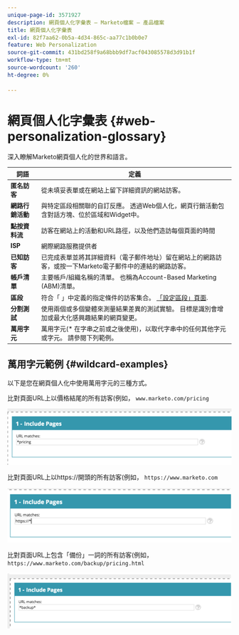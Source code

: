 ```yaml
---
unique-page-id: 3571927
description: 網頁個人化字彙表 — Marketo檔案 — 產品檔案
title: 網頁個人化字彙表
exl-id: 82f7aa62-0b5a-4d34-865c-aa77c1b0b0e7
feature: Web Personalization
source-git-commit: 431bd258f9a68bbb9df7acf043085578d3d91b1f
workflow-type: tm+mt
source-wordcount: '260'
ht-degree: 0%

---
```


# 網頁個人化字彙表 {#web-personalization-glossary}

深入瞭解Marketo網頁個人化的世界和語言。

| 詞語 | 定義 |
|---|---|
| **匿名訪客** | 從未填妥表單或在網站上留下詳細資訊的網站訪客。 |
| **網路行銷活動** | 與特定區段相關聯的自訂反應。 透過Web個人化，網頁行銷活動包含對話方塊、位於區域和Widget中。 |
| **點按資料流** | 訪客在網站上的活動和URL路徑，以及他們造訪每個頁面的時間 |
| **ISP** | 網際網路服務提供者 |
| **已知訪客** | 已完成表單並將其詳細資料（電子郵件地址）留在網站上的網路訪客，或按一下Marketo電子郵件中的連結的網路訪客。 |
| **帳戶清單** | 主要帳戶/組織名稱的清單。 也稱為Account-Based Marketing (ABM)清單。 |
| **區段** | 符合「 」中定義的指定條件的訪客集合。 [「設定區段」頁面](/help/marketo/product-docs/web-personalization/using-web-segments/web-segments.md). |
| **分割測試** | 使用兩個或多個變體來測量結果差異的測試實驗。 目標是識別會增加或最大化感興趣結果的網頁變更。 |
| **萬用字元** | 萬用字元(&#42; 在字串之前或之後使用)，以取代字串中的任何其他字元或字元。 請參閱下列範例。 |

## 萬用字元範例 {#wildcard-examples}

以下是您在網頁個人化中使用萬用字元的三種方式。

比對頁面URL上以價格結尾的所有訪客(例如， `www.marketo.com/pricing`

![](assets/wildcard-example-1.png)

比對頁面URL上以https://開頭的所有訪客(例如， `https://www.marketo.com`

![](assets/wildcard-example-2.png)

比對頁面URL上包含「備份」一詞的所有訪客(例如， `https://www.marketo.com/backup/pricing.html`

![](assets/wildcard-example-3.png)
